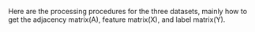 
Here are the processing procedures for the three datasets, mainly how to get the adjacency matrix(A), feature matrix(X), and label matrix(Y).
